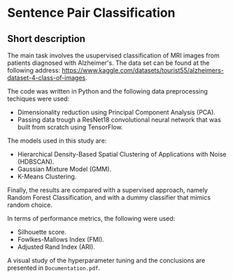 # Sentence Pair Classification

## Short description

The main task involves the usupervised classification of MRI images from patients diagnosed with Alzheimer's. The data set can be found at the following address: https://www.kaggle.com/datasets/tourist55/alzheimers-dataset-4-class-of-images.

The code was written in Python and the following data preprocessing techiques were used:

- Dimensionality reduction using Principal Component Analysis (PCA).
- Passing data trough a ResNet18 convolutional neural network that was built from scratch using TensorFlow.

The models used in this study are:

- Hierarchical Density-Based Spatial Clustering of Applications with Noise (HDBSCAN).
- Gaussian Mixture Model (GMM).
- K-Means Clustering.

Finally, the results are compared with a supervised approach, namely Random Forest Classification, and with a dummy classifier that mimics random choice.

In terms of performance metrics, the following were used:

- Silhouette score.
- Fowlkes-Mallows Index (FMI).
- Adjusted Rand Index (ARI).



A visual study of the hyperparameter tuning and the conclusions are presented in `Documentation.pdf`.
